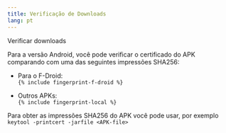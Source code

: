 ```yaml
---
title: Verificação de Downloads
lang: pt
---
```


Verificar downloads

Para a versão Android, você pode verificar o certificado do APK comparando com uma das seguintes impressões SHA256:  

* Para o F-Droid:  
  `{% include fingerprint-f-droid %}`

* Outros APKs:  
  `{% include fingerprint-local %}`

Para obter as impressões SHA256 do APK você pode usar, por exemplo 
`keytool -printcert -jarfile <APK-file>`


